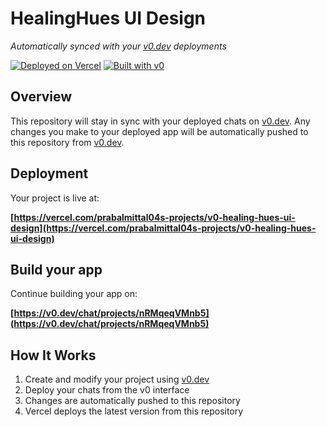 # HealingHues UI Design

*Automatically synced with your [v0.dev](https://v0.dev) deployments*

[![Deployed on Vercel](https://img.shields.io/badge/Deployed%20on-Vercel-black?style=for-the-badge&logo=vercel)](https://vercel.com/prabalmittal04s-projects/v0-healing-hues-ui-design)
[![Built with v0](https://img.shields.io/badge/Built%20with-v0.dev-black?style=for-the-badge)](https://v0.dev/chat/projects/nRMqeqVMnb5)

## Overview

This repository will stay in sync with your deployed chats on [v0.dev](https://v0.dev).
Any changes you make to your deployed app will be automatically pushed to this repository from [v0.dev](https://v0.dev).

## Deployment

Your project is live at:

**[https://vercel.com/prabalmittal04s-projects/v0-healing-hues-ui-design](https://vercel.com/prabalmittal04s-projects/v0-healing-hues-ui-design)**

## Build your app

Continue building your app on:

**[https://v0.dev/chat/projects/nRMqeqVMnb5](https://v0.dev/chat/projects/nRMqeqVMnb5)**

## How It Works

1. Create and modify your project using [v0.dev](https://v0.dev)
2. Deploy your chats from the v0 interface
3. Changes are automatically pushed to this repository
4. Vercel deploys the latest version from this repository
